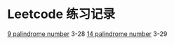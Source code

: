 # Leetcode 练习记录

[9 palindrome number](9-is-palindrome.js) 3-28
[14 palindrome number](14-longest-common-prefix.js) 3-29
